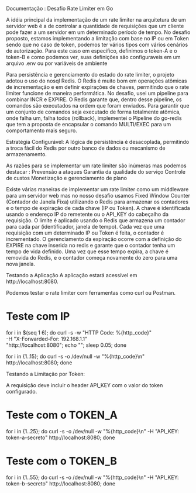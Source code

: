 Documentação : Desafio Rate Limiter em Go

A idéia principal da implementação de um rate limiter na arquitetura de um servidor web é a de controlar a quantidade de requisições que um cliente pode fazer a um servidor em um determinado período de tempo. No desafio proposto, estamos implementando a limitação com base no IP ou em Token sendo que no caso de token, podemos ter vários tipos com vários cenários de autorização. Para este caso em especifico, definimos o token-A e o token-B e como podemos ver, suas definições são configuraveis em um arquivo .env ou por variáveis de ambiente

Para persistência e gerenciamento do estado do rate limiter, o projeto adotou o uso do nosql Redis. O Redis é muito bom em operações atômicas de incrementação e em definir expirações de chaves, permitindo que o rate limiter funcione de maneira performática. No desafio, usei um pipeline para combinar INCR e EXPIRE. O Redis garante que, dentro desse pipeline, os comandos são executados na ordem que foram enviados. Para garantir que um conjunto de comandos seja executado de forma totalmente atômica, onde falha um, falha todos (rollback), implementei o Pipeline do go-redis que tem a proposta de encapsular o comando MULTI/EXEC para um comportamento mais seguro.

Estratégia Configurável: A lógica de persistência é desacoplada, permitindo a troca fácil do Redis por outro banco de dados ou mecanismo de armazenamento.

As razões para se implementar um rate limiter são inúmeras mas podemos destacar :
Prevensão a ataques
Garantia da qualidade do serviço
Controle de custos
Monetização e gerenciamento de plano

Existe várias maneiras de implementar um rate limiter como um middleware para um servidor web mas no nosso desafio usamos Fixed Window Counter (Contador de Janela Fixa) utilizando o Redis para armazenar os contadores e o tempo de expiração de cada chave (IP ou Token). A chave é identificada usando o endereço IP do remetente ou o API_KEY do cabeçalho da requisição. O limite é aplicado usando o Redis que armazena um contador para cada par (identificador, janela de tempo). Cada vez que uma requisição com um determinado IP ou Token é feita, o contador é incrementado. O gerenciamento da expiração ocorre com a definição do EXPIRE na chave inserida no redis e garante que o contador tenha um tempo de vida definido. Uma vez que esse tempo expira, a chave é removida do Redis, e o contador começa novamente do zero para uma nova janela.

Testando a Aplicação
A aplicação estará acessível em http://localhost:8080.

Podemos testar o rate limiter com ferramentas como curl ou Postman.

# Teste com IP

for i in $(seq 1 6); do
    curl -s -w "HTTP Code: %{http_code}" \
         -H "X-Forwarded-For: 192.168.1.1" \
         "http://localhost:8080";
    echo "";
    sleep 0.05;
done

for i in {1..15}; do curl -s -o /dev/null -w "%{http_code}\n" http://localhost:8080; done

Testando a Limitação por Token:

A requisição deve incluir o header API_KEY com o valor do token configurado.

# Teste com o TOKEN_A
for i in {1..25}; do curl -s -o /dev/null -w "%{http_code}\n" -H "API_KEY: token-a-secreto" http://localhost:8080; done

# Teste com o TOKEN_B
for i in {1..55}; do curl -s -o /dev/null -w "%{http_code}\n" -H "API_KEY: token-b-secreto" http://localhost:8080; done

